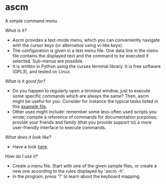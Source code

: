 # ascm
A simple command menu


*What is it?*
* Ascm provides a text-mode menu, which you can conveniently navigate with the
cursor keys (or alternative using vi-like keys).
* The configuration is given in a
text menu file. One data line in the menu file contains the displayed text and
the command to be executed if selected. Sub-menus are possible.
* It is written in Python using the curses terminal library.
It is free software (GPL3), and tested on Linux.


*What is it good for?*
* Do you happen to regularly open a terminal window, just to execute some
specific commands which are always the same? Then, ascm might be useful for you.
Consider for instance the typical tasks listed in this [example
file](doc/menu_ideas.conf).
* Other uses might include: remember some less-often used scripts you wrote;
compile a reference of commands for documentation purposes; provide your friends
and family (that you provide support to) a more user-friendly interface to
execute commands.


*What does it look like?*
* Have a look [here](doc/ascm_demo.gif).


*How do I use it?*
* Create a menu file. Start with one of the given sample files, or create a new
one according to the rules displayed by 'ascm -h'.
* In the program, press '?' to learn about the keyboard mapping.
